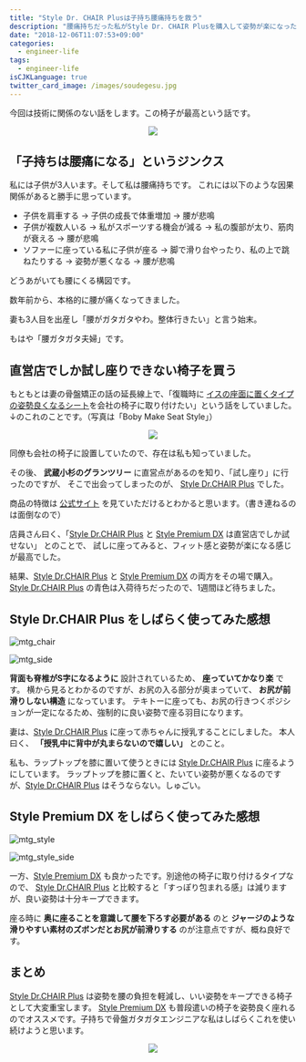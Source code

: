 ```yaml
---
title: "Style Dr. CHAIR Plusは子持ち腰痛持ちを救う"
description: "腰痛持ちだった私がStyle Dr. CHAIR Plusを購入して姿勢が楽になった話をします。Style Dr. CHAIR Plusは骨盤位置が強制してくれる、座椅子です。オフィスや家などに置くことができるでしょう。Style Premium DXは椅子に取り付けるタイプの座椅子シートです。"
date: "2018-12-06T11:07:53+09:00"
categories:
  - engineer-life
tags:
  - engineer-life
isCJKLanguage: true
twitter_card_image: /images/soudegesu.jpg
---
```


今回は技術に関係のない話をします。この椅子が最高という話です。

<div align="center">
<a href="https://www.amazon.co.jp/MTG-%E3%82%A8%E3%83%A0%E3%83%86%E3%82%A3%E3%83%BC%E3%82%B8%E3%83%BC-Dr-CHAIR-%E3%82%B9%E3%82%BF%E3%82%A4%E3%83%AB%E3%83%89%E3%82%AF%E3%82%BF%E3%83%BC%E3%83%81%E3%82%A7%E3%82%A2%E3%83%97%E3%83%A9%E3%82%B9-E1044-B/dp/B07B6C467Z/ref=as_li_ss_il?ie=UTF8&qid=1543976106&sr=8-4-fkmr0&keywords=style+drchair&th=1&linkCode=li3&tag=soudegesu-22&linkId=a490306623e3a950f7b9ae0f74c2185b&language=ja_JP" target="_blank"><img border="0" src="//ws-fe.amazon-adsystem.com/widgets/q?_encoding=UTF8&ASIN=B07B6C467Z&Format=_SL250_&ID=AsinImage&MarketPlace=JP&ServiceVersion=20070822&WS=1&tag=soudegesu-22&language=ja_JP" ></a><img src="https://ir-jp.amazon-adsystem.com/e/ir?t=soudegesu-22&language=ja_JP&l=li3&o=9&a=B07B6C467Z" width="1" height="1" border="0" alt="" style="border:none !important; margin:0px !important;" />
</div>

## 「子持ちは腰痛になる」というジンクス

私には子供が3人います。そして私は腰痛持ちです。
これには以下のような因果関係があると勝手に思っています。

* 子供を肩車する → 子供の成長で体重増加 → 腰が悲鳴
* 子供が複数人いる → 私がスポーツする機会が減る → 私の腹部が太り、筋肉が衰える → 腰が悲鳴
* ソファーに座っている私に子供が座る → 脚で滑り台やったり、私の上で跳ねたりする → 姿勢が悪くなる → 腰が悲鳴

どうあがいても腰にくる構図です。

数年前から、本格的に腰が痛くなってきました。

妻も3人目を出産し「腰がガタガタやわ。整体行きたい」と言う始末。

もはや「腰ガタガタ夫婦」です。

<!--adsense-->

## 直営店でしか試し座りできない椅子を買う

もともとは妻の骨盤矯正の話の延長線上で、「復職時に [イスの座面に置くタイプの姿勢良くなるシート](https://amzn.to/2BR8kw9)を会社の椅子に取り付けたい」という話をしていました。↓のこれのことです。（写真は「Boby Make Seat Style」）

<div align="center"> 
<a href="https://www.amazon.co.jp/MTG-%E3%82%A8%E3%83%A0%E3%83%86%E3%82%A3%E3%83%BC%E3%82%B8%E3%83%BC-%E3%83%9C%E3%83%87%E3%82%A3%E3%83%A1%E3%82%A4%E3%82%AF%E3%82%B7%E3%83%BC%E3%83%88-BS-ST1917F-DR-%E3%83%87%E3%82%A3%E3%83%BC%E3%83%97%E3%83%AC%E3%83%83%E3%83%89/dp/B00Y1W6B6U/ref=as_li_ss_il?ie=UTF8&qid=1543977451&sr=8-4-fkmr1&keywords=style+drchair&linkCode=li3&tag=soudegesu-22&linkId=8908be3ccb4b8a410f9e8309bf347011&language=ja_JP" target="_blank"><img border="0" src="//ws-fe.amazon-adsystem.com/widgets/q?_encoding=UTF8&ASIN=B00Y1W6B6U&Format=_SL250_&ID=AsinImage&MarketPlace=JP&ServiceVersion=20070822&WS=1&tag=soudegesu-22&language=ja_JP" ></a><img src="https://ir-jp.amazon-adsystem.com/e/ir?t=soudegesu-22&language=ja_JP&l=li3&o=9&a=B00Y1W6B6U" width="1" height="1" border="0" alt="" style="border:none !important; margin:0px !important;" />
</div>

同僚も会社の椅子に設置していたので、存在は私も知っていました。

その後、 **武蔵小杉のグランツリー** に直営点があるのを知り、「試し座り」に行ったのですが、
そこで出会ってしまったのが、 [Style Dr.CHAIR Plus](https://amzn.to/2FZSLGu) でした。

商品の特徴は [公式サイト](https://www.mtg.gr.jp/brands/wellness/product/style/style_drchair_plus/) を見ていただけるとわかると思います。（書き連ねるのは面倒なので）

店員さん曰く、「[Style Dr.CHAIR Plus](https://amzn.to/2FZSLGu) と [Style Premium DX](https://www.mtg.gr.jp/brands/wellness/product/style/style_premium_dx/) は直営店でしか試せない」 とのことで、
試しに座ってみると、フィット感と姿勢が楽になる感じが最高でした。

結果、[Style Dr.CHAIR Plus](https://amzn.to/2FZSLGu) と [Style Premium DX](https://www.mtg.gr.jp/brands/wellness/product/style/style_premium_dx/) の両方をその場で購入。
[Style Dr.CHAIR Plus](https://amzn.to/2FZSLGu) の青色は入荷待ちだったので、1週間ほど待ちました。

<!--adsense-->

## Style Dr.CHAIR Plus をしばらく使ってみた感想

![mtg_chair](/images/20181206/mtg_chair.jpg)

![mtg_side](/images/20181206/mtg_side.jpg)

**背面も脊椎がS字になるように** 設計されているため、 **座っていてかなり楽** です。
横から見るとわかるのですが、お尻の入る部分が奥まっていて、 **お尻が前滑りしない構造** になっています。
テキトーに座っても、お尻の行きつくポジションが一定になるため、強制的に良い姿勢で座る羽目になります。

妻は、[Style Dr.CHAIR Plus](https://amzn.to/2FZSLGu) に座って赤ちゃんに授乳することにしました。
本人曰く、 **「授乳中に背中が丸まらないので嬉しい」** とのこと。

私も、ラップトップを膝に置いて使うときには [Style Dr.CHAIR Plus](https://amzn.to/2FZSLGu) に座るようにしています。
ラップトップを膝に置くと、たいてい姿勢が悪くなるのですが、[Style Dr.CHAIR Plus](https://amzn.to/2FZSLGu) はそうならない。しゅごい。

<!--adsense-->

## Style Premium DX をしばらく使ってみた感想

![mtg_style](/images/20181206/mtg_style.jpg)

![mtg_style_side](/images/20181206/mtg_style_side.jpg)


一方、[Style Premium DX](https://www.mtg.gr.jp/brands/wellness/product/style/style_premium_dx/) も良かったです。別途他の椅子に取り付けるタイプなので、 [Style Dr.CHAIR Plus](https://amzn.to/2FZSLGu) と比較すると「すっぽり包まれる感」は減りますが、良い姿勢は十分キープできます。

座る時に **奥に座ることを意識して腰を下ろす必要がある** のと **ジャージのような滑りやすい素材のズボンだとお尻が前滑りする** のが注意点ですが、概ね良好です。

## まとめ

[Style Dr.CHAIR Plus](https://amzn.to/2FZSLGu) は姿勢を腰の負担を軽減し、いい姿勢をキープできる椅子として大変重宝します。 [Style Premium DX](https://www.mtg.gr.jp/brands/wellness/product/style/style_premium_dx/) も普段遣いの椅子を姿勢良く座れるのでオススメです。子持ちで骨盤ガタガタエンジニアな私はしばらくこれを使い続けようと思います。

<div align="center">
<a href="https://www.amazon.co.jp/MTG-%E3%82%A8%E3%83%A0%E3%83%86%E3%82%A3%E3%83%BC%E3%82%B8%E3%83%BC-Dr-CHAIR-%E3%82%B9%E3%82%BF%E3%82%A4%E3%83%AB%E3%83%89%E3%82%AF%E3%82%BF%E3%83%BC%E3%83%81%E3%82%A7%E3%82%A2%E3%83%97%E3%83%A9%E3%82%B9-E1044-B/dp/B07B6C467Z/ref=as_li_ss_il?ie=UTF8&qid=1543976106&sr=8-4-fkmr0&keywords=style+drchair&th=1&linkCode=li3&tag=soudegesu-22&linkId=a490306623e3a950f7b9ae0f74c2185b&language=ja_JP" target="_blank"><img border="0" src="//ws-fe.amazon-adsystem.com/widgets/q?_encoding=UTF8&ASIN=B07B6C467Z&Format=_SL250_&ID=AsinImage&MarketPlace=JP&ServiceVersion=20070822&WS=1&tag=soudegesu-22&language=ja_JP" ></a><img src="https://ir-jp.amazon-adsystem.com/e/ir?t=soudegesu-22&language=ja_JP&l=li3&o=9&a=B07B6C467Z" width="1" height="1" border="0" alt="" style="border:none !important; margin:0px !important;" />
</div>
